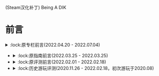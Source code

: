 (Steam汉化补丁) Being A DIK
# 前言
<details><summary>:lock:原专栏前言(2022.04.20 - 2022.07.04)</summary>  
<p>

```ruby```</p></details>
- <details><summary>:lock:原指南前言(2022.03.25 - 2022.03.25)</summary>  
  <p>
  </p></details>
- <details><summary>:lock:原评测前言(2022.02.01 - 2022.02.18)</summary>  
  <p>
  </p></details>
- <details><summary>:lock:历史游玩评测(2020.11.26 - 2022.02.18，初次游玩于2020.08)</summary>  
  <p>总实际游玩时长约40h，超棒</p></details>
